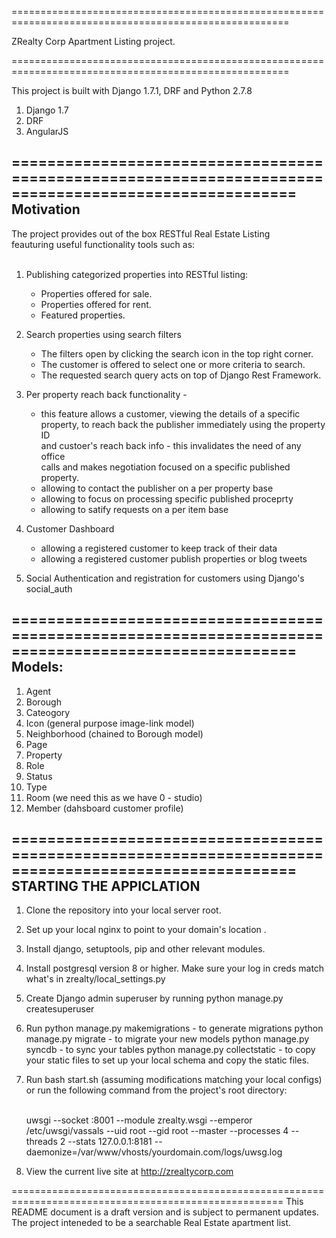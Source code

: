 ======================================================================================================

ZRealty Corp Apartment Listing project.

======================================================================================================

This project is built with Django 1.7.1, DRF and Python 2.7.8

1. Django 1.7
2. DRF
3. AngularJS


======================================================================================================
Motivation
----------
The project provides out of the box RESTful Real Estate Listing <br/>
feauturing useful functionality tools such as:
<br/><br/>
1. Publishing categorized properties into RESTful listing:
   - Properties offered for sale. <br/>
   - Properties offered for rent. <br/>
   - Featured properties. <br/>

2. Search properties using search filters <br/>
   - The filters open by clicking the search icon in the top right corner.
   - The customer is offered to select one or more criteria to search.
   - The requested search query acts on top of Django Rest Framework.

3. Per property reach back functionality - <br/>
   - this feature allows a customer, viewing the details of a specific <br/>
     property, to reach back the publisher immediately using the property ID <br/>
     and custoer's reach back info - this invalidates the need of any office <br/>
     calls and makes negotiation focused on a specific published property. <br/>
   - allowing to contact the publisher on a per property base
   - allowing to focus on processing specific published proceprty
   - allowing to satify requests on a per item base
4. Customer Dashboard
   - allowing a registered customer to keep track of their data
   - allowing a registered customer publish properties or blog tweets
5. Social Authentication and registration for customers using Django's social_auth


======================================================================================================
Models: 
---------
1. Agent
2. Borough
3. Cateogory
4. Icon (general purpose image-link model)
5. Neighborhood (chained to Borough model)
6. Page
7. Property
8. Role
9. Status 
10. Type
11. Room (we need this as we have 0 - studio)
12. Member (dahsboard customer profile)

======================================================================================================
STARTING THE APPICLATION
------------------------
1. Clone the repository into your local server root.
2. Set up your local nginx to point to your domain's location .
3. Install django, setuptools, pip and other relevant modules.
4. Install postgresql version 8 or higher. Make sure your log in creds match what's in zrealty/local_settings.py
5. Create Django admin superuser by running
   python manage.py createsuperuser
6. Run
   python manage.py makemigrations    - to generate migrations
   python manage.py migrate           - to migrate your new models
   python manage.py syncdb            - to sync your tables
   python manage.py collectstatic     - to copy your static files
   to set up your local schema and copy the static files.
9. Run bash start.sh (assuming modifications matching your local configs) 
   or run the following command from the project's root directory:
   
   <br/>
   uwsgi --socket :8001 --module zrealty.wsgi --emperor /etc/uwsgi/vassals --uid root --gid root --master --processes 4 --threads 2 --stats 127.0.0.1:8181 --daemonize=/var/www/vhosts/yourdomain.com/logs/uwsg.log
   <br/>


10. View the current live site at http://zrealtycorp.com


=====================================================================================================
This README document is a draft version and is subject to permanent updates.
The project inteneded to be a searchable Real Estate apartment list.



